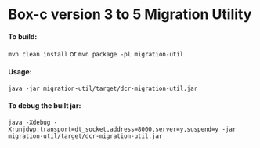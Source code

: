 # Box-c version 3 to 5 Migration Utility
#### To build:
`mvn clean install`
or
`mvn package -pl migration-util`

#### Usage:
`java -jar migration-util/target/dcr-migration-util.jar`

#### To debug the built jar:
`java -Xdebug -Xrunjdwp:transport=dt_socket,address=8000,server=y,suspend=y -jar migration-util/target/dcr-migration-util.jar`